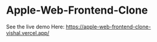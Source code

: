 # Apple-Web-Frontend-Clone
See the live demo Here: https://apple-web-frontend-clone-vishal.vercel.app/
